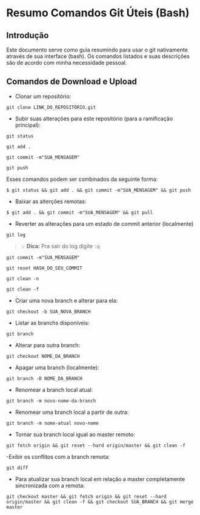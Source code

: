 # Resumo Comandos Git Úteis (Bash)
## Introdução
Este documento serve como guia resumindo para usar o git nativamente através de sua interface (bash). Os comandos listados e suas descrições são de acordo com  minha necessidade pessoal.
## Comandos de Download e Upload
- Clonar um repositório:

```
git clone LINK_DO_REPOSITÓRIO.git
```

- Subir suas alterações para este repositório (para a ramificação principal):
```
git status
```
```
git add .
```
```
git commit -m"SUA_MENSAGEM"
```
```
git push
```

Esses comandos podem ser combinados da seguinte forma:

```
$ git status && git add . && git commit -m"SUA_MENSAGEM" && git push

```
- Baixar as alterções remotas:

```
$ git add . && git commit -m"SUA_MENSAGEM" && git pull

```
- Reverter as alterações para um estado de commit anterior (localmente)
```
git log
```
> :bulb: **Dica:** Pra sair do log digite `:q`

```
git commit -m"SUA_MENSAGEM"
```
```
git reset HASH_DO_SEU_COMMIT        
```
```
git clean -n
```

```
git clean -f
```

- Criar uma nova branch e alterar para ela:
```
git checkout -b SUA_NOVA_BRANCH
```
- Listar as branchs disponíveis:
```
git branch
```
- Alterar para outra branch:
```
git checkout NOME_DA_BRANCH
```
- Apagar uma branch (localmente):
```
git branch -D NOME_DA_BRANCH
```

- Renomear a branch local atual:
```
git branch -m novo-nome-da-branch
```
- Renomear uma branch local a partir de outra:
```
git branch -m nome-atual novo-nome
```

- Tornar sua branch local igual ao master remoto:
```
git fetch origin && git reset --hard origin/master && git clean -f
```

-Exibir os conflitos com a branch remota:
```
git diff
```
- Para atualizar sua branch local em relação a master completamente sincronizada com a remota:

```
git checkout master && git fetch origin && git reset --hard origin/master && git clean -f && git checkout SUA_BRANCH && git merge master
``` 



<!-- ### REFERÊNCIAS:
- https://www.atlassian.com/br/git/tutorials/what-is-version-control 
- https://opensource.com/article/20/4/git-merge-conflict
- https://www.treinaweb.com.br/blog/comandos-do-git-que-voce-precisa-conhecer-parte-1#:~:text=Para%20renomear%20a%20sua%20atual,m%20%2C%20passando%20o%20novo%20nome.

-->
